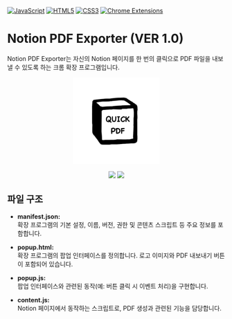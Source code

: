 [![JavaScript](https://img.shields.io/badge/JavaScript-ES6%2B-F7DF1E?logo=javascript)](https://developer.mozilla.org/en-US/docs/Web/JavaScript)
[![HTML5](https://img.shields.io/badge/HTML5-E34F26.svg?logo=html5&logoColor=white)](https://developer.mozilla.org/en-US/docs/Web/HTML)
[![CSS3](https://img.shields.io/badge/CSS3-1572B6.svg?logo=css3&logoColor=white)](https://developer.mozilla.org/en-US/docs/Web/CSS)
[![Chrome Extensions](https://img.shields.io/badge/Chrome%20Extensions-Manifest%20V3-brightgreen?logo=googlechrome&logoColor=white)](https://developer.chrome.com/docs/extensions/)
# Notion PDF Exporter (VER 1.0)
Notion PDF Exporter는 자신의 Notion 페이지를 한 번의 클릭으로 PDF 파일을 내보낼 수 있도록 하는 크롬 확장 프로그램입니다.

<p align='center'>
    <img src="image/logo.jpeg" alt="Logo" width="200">
</p>
<p align='center'>
    <img src="https://img.shields.io/github/package-json/v/LABYRINTH3/Notion_QuickPDF?style=for-the-badge"/>
    <img src="https://img.shields.io/github/license/LABYRINTH3/Notion_QuickPDF?style=for-the-badge"/>
</p>


## 파일 구조

- **manifest.json:**  
  확장 프로그램의 기본 설정, 이름, 버전, 권한 및 콘텐츠 스크립트 등 주요 정보를 포함합니다.  

- **popup.html:**  
  확장 프로그램의 팝업 인터페이스를 정의합니다. 로고 이미지와 PDF 내보내기 버튼이 포함되어 있습니다.  

- **popup.js:**  
  팝업 인터페이스와 관련된 동작(예: 버튼 클릭 시 이벤트 처리)을 구현합니다.

- **content.js:**  
  Notion 페이지에서 동작하는 스크립트로, PDF 생성과 관련된 기능을 담당합니다.